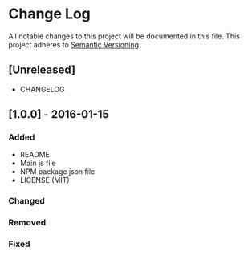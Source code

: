 # Change Log
All notable changes to this project will be documented in this file.
This project adheres to [Semantic Versioning](http://semver.org/).

## [Unreleased]
- CHANGELOG

## [1.0.0] - 2016-01-15
### Added
- README 
- Main js file 
- NPM package json file
- LICENSE (MIT)

### Changed

### Removed

### Fixed
